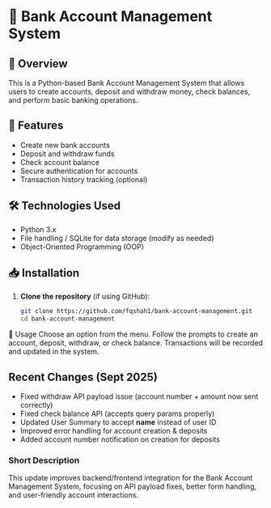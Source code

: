 # 🏦 Bank Account Management System

## 📌 Overview
This is a Python-based Bank Account Management System that allows users to create accounts, deposit and withdraw money, check balances, and perform basic banking operations.

## 🚀 Features
- Create new bank accounts
- Deposit and withdraw funds
- Check account balance
- Secure authentication for accounts
- Transaction history tracking (optional)

## 🛠️ Technologies Used
- Python 3.x
- File handling / SQLite for data storage (modify as needed)
- Object-Oriented Programming (OOP)

## 📥 Installation
1. **Clone the repository** (if using GitHub):
   ```sh
   git clone https://github.com/fqshah1/bank-account-management.git
   cd bank-account-management

📝 Usage
Choose an option from the menu.
Follow the prompts to create an account, deposit, withdraw, or check balance.
Transactions will be recorded and updated in the system.

## Recent Changes (Sept 2025)

- Fixed withdraw API payload issue (account number + amount now sent correctly)  
- Fixed check balance API (accepts query params properly)  
- Updated User Summary to accept **name** instead of user ID  
- Improved error handling for account creation & deposits  
- Added account number notification on creation for deposits  

### Short Description
This update improves backend/frontend integration for the Bank Account Management System, focusing on API payload fixes, better form handling, and user-friendly account interactions.